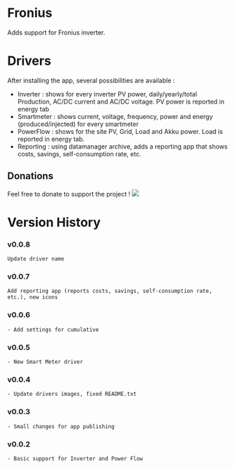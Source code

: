 # Fronius

Adds support for Fronius inverter. 

# Drivers
After installing the app, several possibilities are available : 
* Inverter : shows for every inverter PV power, daily/yearly/total Production, AC/DC current and AC/DC voltage. PV power is reported in energy tab
* Smartmeter : shows current, voltage, frequency, power and energy (produced/injected) for every smartmeter
* PowerFlow : shows for the site PV, Grid, Load and Akku power. Load is reported in energy tab. 
* Reporting : using datamanager archive, adds a reporting app that shows costs, savings, self-consumption rate, etc.

## Donations
Feel free to donate to  support the project !
[<img src="https://www.paypalobjects.com/en_GB/i/btn/btn_donate_SM.gif">](https://www.paypal.com/cgi-bin/webscr?cmd=_donations&business=RVBS24SPLU922&currency_code=EUR)

# Version History
### v0.0.8
	Update driver name
### v0.0.7 
	Add reporting app (reports costs, savings, self-consumption rate, etc.), new icons
### v0.0.6
	- Add settings for cumulative 
### v0.0.5
	- New Smart Meter driver
### v0.0.4
	- Update drivers images, fixed README.txt
### v0.0.3
	- Small changes for app publishing
### v0.0.2
	- Basic support for Inverter and Power Flow
